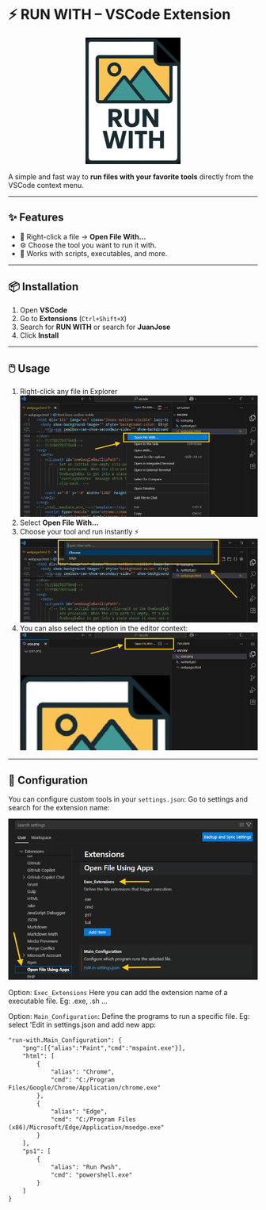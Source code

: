 # ⚡ RUN WITH – VSCode Extension

<p align="center">
  <img src="./images/icon.png" alt="Extension Icon" />
</p>

A simple and fast way to **run files with your favorite tools** directly from the VSCode context menu.  

---

## ✨ Features

- 📂 Right-click a file → **Open File With...**
- ⚙️ Choose the tool you want to run it with.
- 🔌 Works with scripts, executables, and more.

---

## 📦 Installation

1. Open **VSCode**
2. Go to **Extensions** (`Ctrl+Shift+X`)
3. Search for **RUN WITH** or search for **JuanJose** 
4. Click **Install**

---

## 🖱️ Usage

1. Right-click any file in Explorer  
  ![Context Menu Example](./images/example02.png)  
2. Select **Open File With...**  
3. Choose your tool and run instantly ⚡
  ![Context Menu Example](./images/example03.png) 
4. You can also select the option in the editor context:
  ![Context Menu Example](./images/example01.png) 
---

## 🔧 Configuration

You can configure custom tools in your `settings.json`:
Go to settings and search for the extension name:

![Context Menu Example](./images/example04.png) 

Option: `Exec_Extensions` Here you can add the extension name of a executable file. Eg: .exe, .sh ...

Option: `Main_Configuration`: Define the programs to run a specific file. Eg: select 'Edit in settings.json and add new app:

```jsonc
"run-with.Main_Configuration": {
    "png":[{"alias":"Paint","cmd":"mspaint.exe"}],
    "html": [
        {
            "alias": "Chrome",
            "cmd": "C:/Program Files/Google/Chrome/Application/chrome.exe"
        },
        {
            "alias": "Edge",
            "cmd": "C:/Program Files (x86)/Microsoft/Edge/Application/msedge.exe"
        }
    ],
    "ps1": [
        {
            "alias": "Run Pwsh",
            "cmd": "powershell.exe"
        }
    ]
}
```
